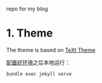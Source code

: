 repo for my blog

# 1. Theme

The theme is based on [TeXt Theme](https://github.com/kitian616/jekyll-TeXt-theme)


[配置好环境](https://tianqi.name/jekyll-TeXt-theme/docs/en/quick-start)之后本地运行：
```bash
bundle exec jekyll serve
```

